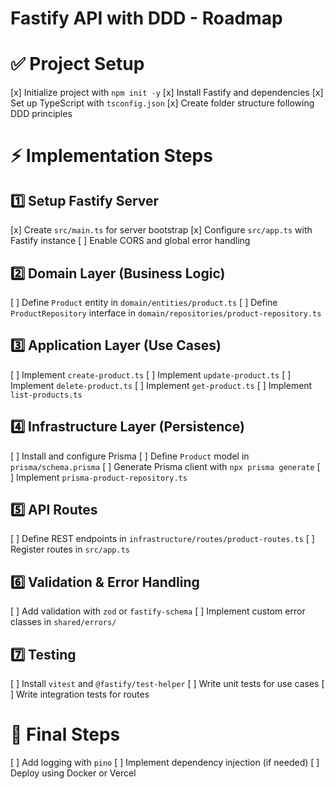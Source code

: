 # Fastify API with DDD - Roadmap

# ✅ Project Setup
[x] Initialize project with `npm init -y`
[x] Install Fastify and dependencies
[x] Set up TypeScript with `tsconfig.json`
[x] Create folder structure following DDD principles

# ⚡ Implementation Steps

## 1️⃣ Setup Fastify Server
[x] Create `src/main.ts` for server bootstrap
[x] Configure `src/app.ts` with Fastify instance
[ ] Enable CORS and global error handling

## 2️⃣ Domain Layer (Business Logic)
[ ] Define `Product` entity in `domain/entities/product.ts`
[ ] Define `ProductRepository` interface in `domain/repositories/product-repository.ts`

## 3️⃣ Application Layer (Use Cases)
[ ] Implement `create-product.ts`
[ ] Implement `update-product.ts`
[ ] Implement `delete-product.ts`
[ ] Implement `get-product.ts`
[ ] Implement `list-products.ts`

## 4️⃣ Infrastructure Layer (Persistence)
[ ] Install and configure Prisma
[ ] Define `Product` model in `prisma/schema.prisma`
[ ] Generate Prisma client with `npx prisma generate`
[ ] Implement `prisma-product-repository.ts`

## 5️⃣ API Routes
[ ] Define REST endpoints in `infrastructure/routes/product-routes.ts`
[ ] Register routes in `src/app.ts`

## 6️⃣ Validation & Error Handling
[ ] Add validation with `zod` or `fastify-schema`
[ ] Implement custom error classes in `shared/errors/`

## 7️⃣ Testing
[ ] Install `vitest` and `@fastify/test-helper`
[ ] Write unit tests for use cases
[ ] Write integration tests for routes

# 🚀 Final Steps
[ ] Add logging with `pino`
[ ] Implement dependency injection (if needed)
[ ] Deploy using Docker or Vercel
